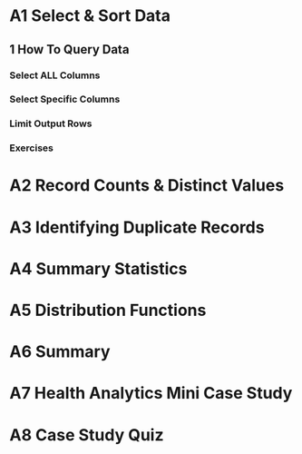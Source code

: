 


 # A1 Select & Sort Data
  ## 1 How To Query Data
  ### Select ALL Columns
  ### Select Specific Columns
  ### Limit Output Rows 
  ### Exercises
  

























 # A2 Record Counts & Distinct Values
 # A3 Identifying Duplicate Records
 # A4 Summary Statistics
 # A5 Distribution Functions
 # A6 Summary 
 # A7 Health Analytics Mini Case Study
 # A8 Case Study Quiz

 
 
 
<!--stackedit_data:
eyJoaXN0b3J5IjpbMTc3ODg3NDkzMSwtMjYzODQwNzIxXX0=
-->